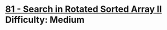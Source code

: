 # [81 - Search in Rotated Sorted Array II](https://leetcode.com/problems/search-in-rotated-sorted-array-ii/) </br> Difficulty: Medium